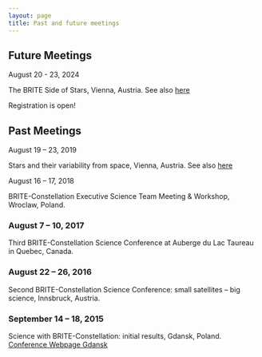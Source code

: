 ```yaml
---
layout: page
title: Past and future meetings
---
```

## Future Meetings

August 20 - 23, 2024

The BRITE Side of Stars, Vienna, Austria.
See also [here](https://britestars.univie.ac.at/home/) 

Registration is open!



## Past Meetings
August 19 – 23, 2019

Stars and their variability from space, Vienna, Austria.
See also [here](https://starsandspace.univie.ac.at)



August 16 – 17, 2018

BRITE-Constellation Executive Science Team Meeting & Workshop, Wroclaw, Poland.

### August 7 – 10, 2017

Third BRITE-Constellation Science Conference at Auberge du Lac Taureau in Quebec, Canada.

### August 22 – 26, 2016
Second BRITE-Constellation Science Conference: small satellites – big science, Innsbruck, Austria.

### September 14 – 18, 2015
Science with BRITE-Constellation: initial results, Gdansk, Poland.
[Conference Webpage Gdansk](https://www.camk.edu.pl/konferencje/brite_science/)
